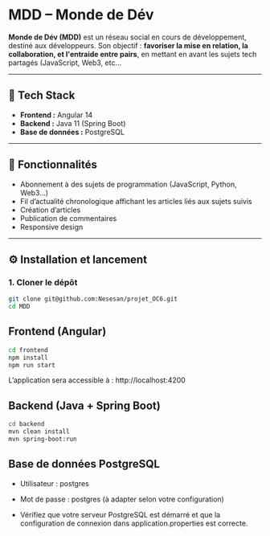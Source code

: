 # MDD – Monde de Dév

**Monde de Dév (MDD)** est un réseau social en cours de développement, destiné aux développeurs. Son objectif : **favoriser la mise en relation, la collaboration, et l'entraide entre pairs**, en mettant en avant les sujets tech partagés (JavaScript, Web3, etc...

---

## 🧱 Tech Stack

- **Frontend :** Angular 14
- **Backend :** Java 11 (Spring Boot)
- **Base de données :** PostgreSQL

---

## 🚀 Fonctionnalités 

- Abonnement à des sujets de programmation (JavaScript, Python, Web3…)
- Fil d’actualité chronologique affichant les articles liés aux sujets suivis
- Création d’articles
- Publication de commentaires
- Responsive design

---

## ⚙️ Installation et lancement

### 1. Cloner le dépôt

```bash
git clone git@github.com:Nesesan/projet_OC6.git
cd MDD
```

## Frontend (Angular)

```bash
cd frontend
npm install
npm run start
```
L’application sera accessible à : http://localhost:4200

## Backend (Java + Spring Boot)

```bash
cd backend
mvn clean install
mvn spring-boot:run
```

## Base de données PostgreSQL

- Utilisateur : postgres

- Mot de passe : postgres (à adapter selon votre configuration)

- Vérifiez que votre serveur PostgreSQL est démarré et que la configuration de connexion dans application.properties est correcte.
